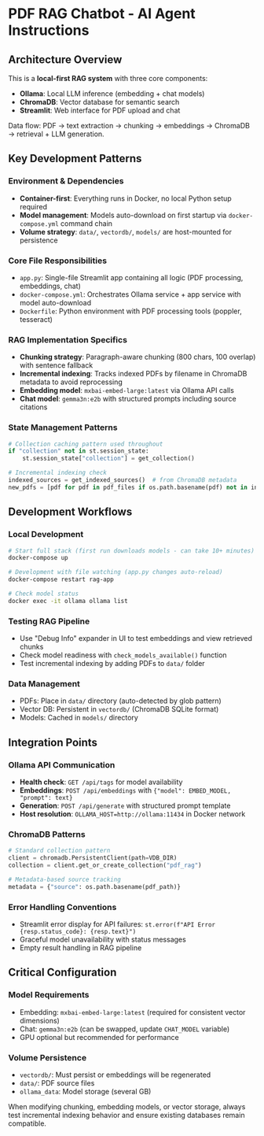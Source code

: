 # PDF RAG Chatbot - AI Agent Instructions

## Architecture Overview

This is a **local-first RAG system** with three core components:
- **Ollama**: Local LLM inference (embedding + chat models)  
- **ChromaDB**: Vector database for semantic search
- **Streamlit**: Web interface for PDF upload and chat

Data flow: PDF → text extraction → chunking → embeddings → ChromaDB → retrieval + LLM generation.

## Key Development Patterns

### Environment & Dependencies
- **Container-first**: Everything runs in Docker, no local Python setup required
- **Model management**: Models auto-download on first startup via `docker-compose.yml` command chain
- **Volume strategy**: `data/`, `vectordb/`, `models/` are host-mounted for persistence

### Core File Responsibilities
- `app.py`: Single-file Streamlit app containing all logic (PDF processing, embeddings, chat)
- `docker-compose.yml`: Orchestrates Ollama service + app service with model auto-download
- `Dockerfile`: Python environment with PDF processing tools (poppler, tesseract)

### RAG Implementation Specifics
- **Chunking strategy**: Paragraph-aware chunking (800 chars, 100 overlap) with sentence fallback
- **Incremental indexing**: Tracks indexed PDFs by filename in ChromaDB metadata to avoid reprocessing
- **Embedding model**: `mxbai-embed-large:latest` via Ollama API calls
- **Chat model**: `gemma3n:e2b` with structured prompts including source citations

### State Management Patterns
```python
# Collection caching pattern used throughout
if "collection" not in st.session_state:
    st.session_state["collection"] = get_collection()

# Incremental indexing check
indexed_sources = get_indexed_sources()  # from ChromaDB metadata
new_pdfs = [pdf for pdf in pdf_files if os.path.basename(pdf) not in indexed_sources]
```

## Development Workflows

### Local Development
```bash
# Start full stack (first run downloads models - can take 10+ minutes)
docker-compose up

# Development with file watching (app.py changes auto-reload)
docker-compose restart rag-app

# Check model status
docker exec -it ollama ollama list
```

### Testing RAG Pipeline
- Use "Debug Info" expander in UI to test embeddings and view retrieved chunks
- Check model readiness with `check_models_available()` function
- Test incremental indexing by adding PDFs to `data/` folder

### Data Management
- PDFs: Place in `data/` directory (auto-detected by glob pattern)
- Vector DB: Persistent in `vectordb/` (ChromaDB SQLite format)
- Models: Cached in `models/` directory

## Integration Points

### Ollama API Communication
- **Health check**: `GET /api/tags` for model availability
- **Embeddings**: `POST /api/embeddings` with `{"model": EMBED_MODEL, "prompt": text}`
- **Generation**: `POST /api/generate` with structured prompt template
- **Host resolution**: `OLLAMA_HOST=http://ollama:11434` in Docker network

### ChromaDB Patterns
```python
# Standard collection pattern
client = chromadb.PersistentClient(path=VDB_DIR)
collection = client.get_or_create_collection("pdf_rag")

# Metadata-based source tracking
metadata = {"source": os.path.basename(pdf_path)}
```

### Error Handling Conventions
- Streamlit error display for API failures: `st.error(f"API Error {resp.status_code}: {resp.text}")`
- Graceful model unavailability with status messages
- Empty result handling in RAG pipeline

## Critical Configuration

### Model Requirements
- Embedding: `mxbai-embed-large:latest` (required for consistent vector dimensions)
- Chat: `gemma3n:e2b` (can be swapped, update `CHAT_MODEL` variable)
- GPU optional but recommended for performance

### Volume Persistence
- `vectordb/`: Must persist or embeddings will be regenerated
- `data/`: PDF source files  
- `ollama_data`: Model storage (several GB)

When modifying chunking, embedding models, or vector storage, always test incremental indexing behavior and ensure existing databases remain compatible.
